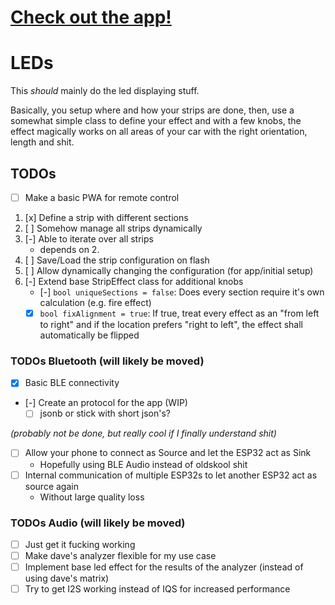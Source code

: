 # [Check out the app!](https://github.com/max-scopp/bimmer-led)

# LEDs

This _should_ mainly do the led displaying stuff.

Basically, you setup where and how your strips are done, then, use a somewhat simple
class to define your effect and with a few knobs, the effect magically works
on all areas of your car with the right orientation, length and shit.

## TODOs

- [ ] Make a basic PWA for remote control

1. [x] Define a strip with different sections
2. [ ] Somehow manage all strips dynamically
3. [-] Able to iterate over all strips
   - depends on 2.
4. [ ] Save/Load the strip configuration on flash
5. [ ] Allow dynamically changing the configuration (for app/initial setup)
6. [-] Extend base StripEffect class for additional knobs
   - [-] `bool uniqueSections = false`: Does every section require it's own calculation (e.g. fire effect)
   - [x] `bool fixAlignment = true`: If true, treat every effect as an "from left to right" and if the location prefers "right to left", the effect shall automatically be flipped

### TODOs Bluetooth (will likely be moved)

- [x] Basic BLE connectivity
- [-] Create an protocol for the app (WIP)
  - [ ] jsonb or stick with short json's?

_(probably not be done, but really cool if I finally understand shit)_

- [ ] Allow your phone to connect as Source and let the ESP32 act as Sink
  - Hopefully using BLE Audio instead of oldskool shit
- [ ] Internal communication of multiple ESP32s to let another ESP32 act as source again
  - Without large quality loss

### TODOs Audio (will likely be moved)

- [ ] Just get it fucking working
- [ ] Make dave's analyzer flexible for my use case
- [ ] Implement base led effect for the results of the analyzer (instead of using dave's matrix)
- [ ] Try to get I2S working instead of IQS for increased performance
